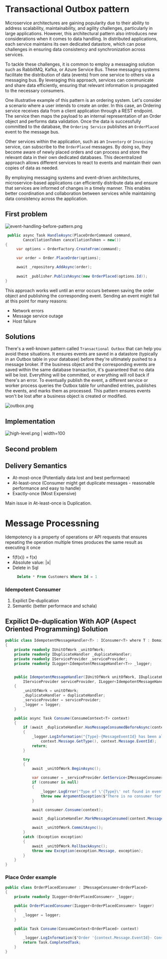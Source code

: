 
# Transactional Outbox pattern

Microservice architectures are gaining popularity due to their ability to address scalability, maintainability, and agility challenges, particularly in large applications. However, this architectural pattern also introduces new considerations when it comes to data handling. In distributed applications, each service maintains its own dedicated datastore, which can pose challenges in ensuring data consistency and synchronization across services.

To tackle these challenges, it is common to employ a messaging solution such as RabbitMQ, Kafka, or Azure Service Bus. These messaging systems facilitate the distribution of data (events) from one service to others via a messaging bus. By leveraging this approach, services can communicate and share data efficiently, ensuring that relevant information is propagated to the necessary consumers.

One illustrative example of this pattern is an ordering system. Let's consider a scenario where a user intends to create an order. In this case, an Ordering service receives data from a client application through a REST endpoint. The service then maps the payload to an internal representation of an Order object and performs data validation. Once the data is successfully committed to the database, the `Ordering Service` publishes an `OrderPlaced` event to the message bus.

Other services within the application, such as an `Inventory` or `Invoicing` service, can subscribe to the `OrderPlaced` messages. By doing so, they become aware of newly placed orders and can process and store the relevant data in their own dedicated databases. This decentralized approach allows different services to react to events and maintain their own copies of data as needed.

By employing messaging systems and event-driven architectures, microservice-based applications can efficiently distribute data and ensure that services are informed of changes in a timely manner. This enables better coordination and collaboration between services while maintaining data consistency across the application.


## First problem

![event-handling-before-pattern.png](./docs/event-handling-before-pattern.png)

```c#
 public async Task HandleAsync(PlaceOrderCommand command, 
        CancellationToken cancellationToken = new())
{
     var options = OrderFactory.CreateFrom(command);

     var order = Order.PlaceOrder(options);

     await _repository.AddAsync(order);
     
     await _publisher.PublishAsync(new OrderPlaced(options.Id));
}
```

This approach works well until an error occurs between saving the order object and publishing the corresponding event. Sending an event might fail at this point for many reasons:

- Network errors
- Message service outage
- Host failure

## Solutions

There's a well-known pattern called `Transactional Outbox` that can help you avoid these situations. It ensures events are saved in a datastore (typically in an Outbox table in your database) before they're ultimately pushed to a message broker. If the business object and the corresponding events are saved within the same database transaction, it's guaranteed that no data will be lost. Everything will be committed, or everything will roll back if there's an error. To eventually publish the event, a different service or worker process queries the Outbox table for unhandled entries, publishes the events, and marks them as processed. This pattern ensures events won't be lost after a business object is created or modified.


![outbox.png](./docs/outbox.png)


## Implementation

![high-level.png | width=100](./docs/high-level.png)

## Second problem


## Delivery Semantics

- At-most-once (Potentially data lost and best performace)
- At-least-once (Consumer might get duplicate messages - reasonable performance and easy to handle)
- Exactly-once (Most Expensive)

Main issue in At-least-once is Duplication.


# Message Processning

Idempotency is a property of operations or API requests that ensures repeating the operation multiple times produces the same result as executing it once

- f(f(x)) = f(x)
- Absolute value: |x|
- Delete in Sql
    ```sql
      Delete * From Customers Where Id = 1
    ```
        

### Idempotent Consumer

 1. Expilict De-duplication
 2. Semantic (better performace and schala)


## Expilict De-duplication With AOP (Aspect Oriented Programming) Solution

```csharp
public class IdempotentMessageHandler<T> : IConsumer<T> where T : DomainEvent
{
    private readonly IUnitOfWork _unitOfWork;
    private readonly IDuplicateHandler _duplicateHandler;
    private readonly IServiceProvider _serviceProvider;
    private readonly ILogger<IdempotentMessageHandler<T>> _logger;


    public IdempotentMessageHandler(IUnitOfWork unitOfWork, IDuplicateHandler duplicateHandler,
        IServiceProvider serviceProvider, ILogger<IdempotentMessageHandler<T>> logger)
    {
        _unitOfWork = unitOfWork;
        _duplicateHandler = duplicateHandler;
        _serviceProvider = serviceProvider;
        _logger = logger;
    }

    public async Task Consume(ConsumeContext<T> context)
    {
        if (await _duplicateHandler.HasMessageConsumedBeforeAsync(context.Message.EventId))
        {
            _logger.LogInformation("{Type}-{MessageEventId} has been already consumed",
                context.Message.GetType(), context.Message.EventId);
            return;
        }

        try
        {
            await _unitOfWork.BeginAsync();

            var consumer = _serviceProvider.GetService<IMessageConsumer<T>>();
            if (consumer is null)
            {
                _logger.LogError("Type of \'{Type}\' not found in event types", typeof(T));
                throw new ArgumentException($"There is no consumer for {typeof(T)}");
            }

            await consumer.Consume(context);

            await _duplicateHandler.MarkMessageConsumed(context.Message.EventId);

            await _unitOfWork.CommitAsync();
        }
        catch (Exception exception)
        {
            await _unitOfWork.RollbackAsync();
            throw new Exception(exception.Message, exception);
        }
    }
}
```

### Place Order example 

```csharp
public class OrderPlacedConsumer : IMessageConsumer<OrderPlaced>
{
    private readonly ILogger<OrderPlacedConsumer> _logger;

    public OrderPlacedConsumer(ILogger<OrderPlacedConsumer> logger)
    {
        _logger = logger;
    }

    public Task Consume(ConsumeContext<OrderPlaced> context)
    {
        _logger.LogInformation($"Order '{context.Message.EventId}- Consumed");
        return Task.CompletedTask;
    }
}
```